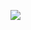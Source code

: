 ![](http://www.plantuml.com/plantuml/proxy?cache=no&src=https://raw.githubusercontent.com/oleksandrblazhko/ai182-pushkarov/laboratory-work-2/Laboratory-work-2/UML-Deployment.puml)
